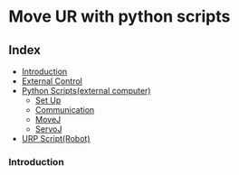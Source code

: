 # Move UR with python scripts

## Index
* [Introduction](#introduction)
* [External Control](#external-control)
* [Python Scripts(external computer)](#python-scripts(external-computer))
    * [Set Up](#set-up)
    * [Communication](#communication)
    * [MoveJ](#movej)
    * [ServoJ](#servoj)
* [URP Script(Robot)](#urp-script-(robot))

### Introduction
